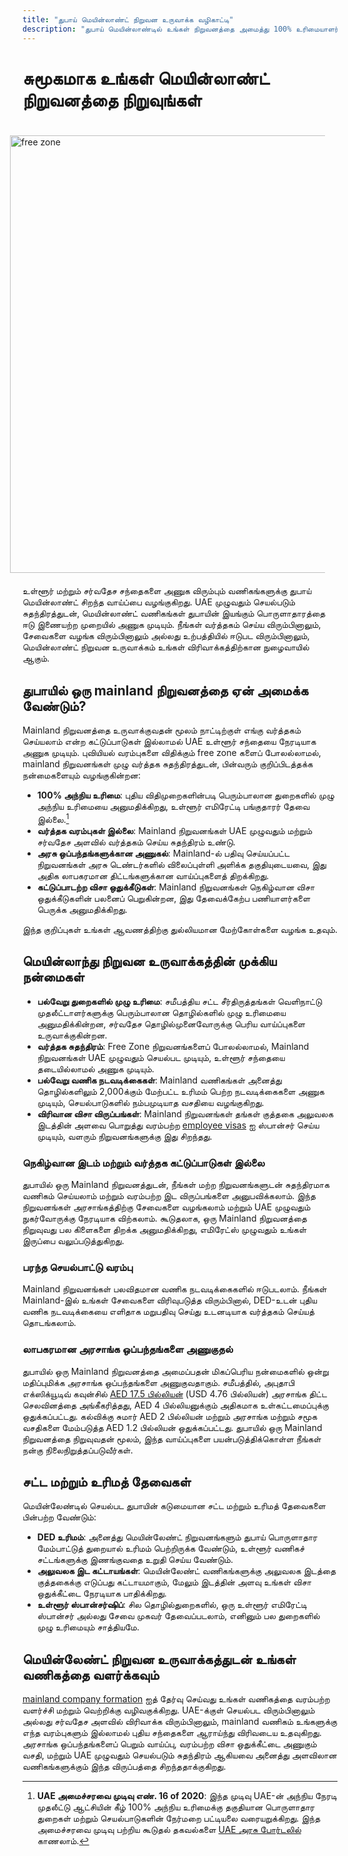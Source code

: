 ```yaml
---
title: "துபாய் மெயின்லாண்ட் நிறுவன உருவாக்க வழிகாட்டி"
description: "துபாய் மெயின்லாண்டில் உங்கள் நிறுவனத்தை அமைத்து 100% உரிமையாளர், UAE முழுவதும் தடையற்ற வர்த்தகம், அரசு ஒப்பந்தங்களுக்கான அணுகல், மற்றும் நெகிழ்வான விசா ஒதுக்கீடுகளை அனுபவியுங்கள்."
---
```


# சுமூகமாக உங்கள் மெயின்லாண்ட் நிறுவனத்தை நிறுவுங்கள்

<img src="/img/iStock-635478390.avif" alt="free zone" width="700" align="right" style="padding: 20px" >

உள்ளூர் மற்றும் சர்வதேச சந்தைகளை அணுக விரும்பும் வணிகங்களுக்கு துபாய் மெயின்லாண்ட் சிறந்த வாய்ப்பை வழங்குகிறது. UAE முழுவதும் செயல்படும் சுதந்திரத்துடன், மெயின்லாண்ட் வணிகங்கள் துபாயின் இயங்கும் பொருளாதாரத்தை ஈடு இணையற்ற முறையில் அணுக முடியும். நீங்கள் வர்த்தகம் செய்ய விரும்பினாலும், சேவைகளை வழங்க விரும்பினாலும் அல்லது உற்பத்தியில் ஈடுபட விரும்பினாலும், மெயின்லாண்ட் நிறுவன உருவாக்கம் உங்கள் விரிவாக்கத்திற்கான நுழைவாயில் ஆகும்.

## துபாயில் ஒரு mainland நிறுவனத்தை ஏன் அமைக்க வேண்டும்?

Mainland நிறுவனத்தை உருவாக்குவதன் மூலம் நாட்டிற்குள் எங்கு வர்த்தகம் செய்யலாம் என்ற கட்டுப்பாடுகள் இல்லாமல் UAE உள்ளூர் சந்தையை நேரடியாக அணுக முடியும். புவியியல் வரம்புகளை விதிக்கும் free zone களைப் போலல்லாமல், mainland நிறுவனங்கள் முழு வர்த்தக சுதந்திரத்துடன், பின்வரும் குறிப்பிடத்தக்க நன்மைகளையும் வழங்குகின்றன:

- **100% அந்நிய உரிமை**: புதிய விதிமுறைகளின்படி பெரும்பாலான துறைகளில் முழு அந்நிய உரிமையை அனுமதிக்கிறது, உள்ளூர் எமிரேட்டி பங்குதாரர் தேவை இல்லை.[^1]
- **வர்த்தக வரம்புகள் இல்லை**: Mainland நிறுவனங்கள் UAE முழுவதும் மற்றும் சர்வதேச அளவில் வர்த்தகம் செய்ய சுதந்திரம் உண்டு.
- **அரசு ஒப்பந்தங்களுக்கான அணுகல்**: Mainland-ல் பதிவு செய்யப்பட்ட நிறுவனங்கள் அரசு டெண்டர்களில் விலைப்புள்ளி அளிக்க தகுதியுடையவை, இது அதிக லாபகரமான திட்டங்களுக்கான வாய்ப்புகளைத் திறக்கிறது.
- **கட்டுப்பாடற்ற விசா ஒதுக்கீடுகள்**: Mainland நிறுவனங்கள் நெகிழ்வான விசா ஒதுக்கீடுகளின் பலனைப் பெறுகின்றன, இது தேவைக்கேற்ப பணியாளர்களை பெருக்க அனுமதிக்கிறது.

[^1]: **UAE அமைச்சரவை முடிவு எண். 16 of 2020**: இந்த முடிவு UAE-ன் அந்நிய நேரடி முதலீட்டு ஆட்சியின் கீழ் 100% அந்நிய உரிமைக்கு தகுதியான பொருளாதார துறைகள் மற்றும் செயல்பாடுகளின் நேர்மறை பட்டியலை வரையறுக்கிறது. இந்த அமைச்சரவை முடிவு பற்றிய கூடுதல் தகவல்களை [UAE அரசு போர்டலில்](https://u.ae/en/information-and-services/business/doing-business-on-the-mainland/full-foreign-ownership-of-commercial-companies) காணலாம்.

இந்த குறிப்புகள் உங்கள் ஆவணத்திற்கு துல்லியமான மேற்கோள்களை வழங்க உதவும்.

## மெயின்லாந்து நிறுவன உருவாக்கத்தின் முக்கிய நன்மைகள்

- **பல்வேறு துறைகளில் முழு உரிமை**: சமீபத்திய சட்ட சீர்திருத்தங்கள் வெளிநாட்டு முதலீட்டாளர்களுக்கு பெரும்பாலான தொழில்களில் முழு உரிமையை அனுமதிக்கின்றன, சர்வதேச தொழில்முனைவோருக்கு பெரிய வாய்ப்புகளை உருவாக்குகின்றன.
- **வர்த்தக சுதந்திரம்**: Free Zone நிறுவனங்களைப் போலல்லாமல், Mainland நிறுவனங்கள் UAE முழுவதும் செயல்பட முடியும், உள்ளூர் சந்தையை தடையில்லாமல் அணுக முடியும்.
- **பல்வேறு வணிக நடவடிக்கைகள்**: Mainland வணிகங்கள் அனைத்து தொழில்களிலும் 2,000க்கும் மேற்பட்ட உரிமம் பெற்ற நடவடிக்கைகளை அணுக முடியும், செயல்பாடுகளில் நம்பமுடியாத வசதியை வழங்குகிறது.
- **விரிவான விசா விருப்பங்கள்**: Mainland நிறுவனங்கள் தங்கள் குத்தகை அலுவலக இடத்தின் அளவை பொறுத்து வரம்பற்ற [employee visas](./employment-visas) ஐ ஸ்பான்சர் செய்ய முடியும், வளரும் நிறுவனங்களுக்கு இது சிறந்தது.

### நெகிழ்வான இடம் மற்றும் வர்த்தக கட்டுப்பாடுகள் இல்லை

துபாயில் ஒரு Mainland நிறுவனத்துடன், நீங்கள் மற்ற நிறுவனங்களுடன் சுதந்திரமாக வணிகம் செய்யலாம் மற்றும் வரம்பற்ற இட விருப்பங்களை அனுபவிக்கலாம். இந்த நிறுவனங்கள் அரசாங்கத்திற்கு சேவைகளை வழங்கலாம் மற்றும் UAE முழுவதும் நுகர்வோருக்கு நேரடியாக விற்கலாம். கூடுதலாக, ஒரு Mainland நிறுவனத்தை நிறுவுவது பல கிளைகளை திறக்க அனுமதிக்கிறது, எமிரேட்ஸ் முழுவதும் உங்கள் இருப்பை வலுப்படுத்துகிறது.

### பரந்த செயல்பாட்டு வரம்பு

Mainland நிறுவனங்கள் பலவிதமான வணிக நடவடிக்கைகளில் ஈடுபடலாம். நீங்கள் Mainland-இல் உங்கள் சேவைகளை விரிவுபடுத்த விரும்பினால், DED-உடன் புதிய வணிக நடவடிக்கையை எளிதாக மறுபதிவு செய்து உடனடியாக வர்த்தகம் செய்யத் தொடங்கலாம்.

### லாபகரமான அரசாங்க ஒப்பந்தங்களை அணுகுதல்

துபாயில் ஒரு Mainland நிறுவனத்தை அமைப்பதன் மிகப்பெரிய நன்மைகளில் ஒன்று மதிப்புமிக்க அரசாங்க ஒப்பந்தங்களை அணுகுவதாகும். சமீபத்தில், அபுதாபி எக்ஸிக்யூடிவ் கவுன்சில் [AED 17.5 பில்லியன்](https://gulfnews.com/going-out/society/executive-council-approves-projects-worth-dh175b-1.1643027) (USD 4.76 பில்லியன்) அரசாங்க திட்ட செலவினத்தை அங்கீகரித்தது, AED 4 பில்லியனுக்கும் அதிகமாக உள்கட்டமைப்புக்கு ஒதுக்கப்பட்டது. கல்விக்கு சுமார் AED 2 பில்லியன் மற்றும் அரசாங்க மற்றும் சமூக வசதிகளை மேம்படுத்த AED 1.2 பில்லியன் ஒதுக்கப்பட்டது. துபாயில் ஒரு Mainland நிறுவனத்தை நிறுவுவதன் மூலம், இந்த வாய்ப்புகளை பயன்படுத்திக்கொள்ள நீங்கள் நன்கு நிலைநிறுத்தப்படுவீர்கள்.

## சட்ட மற்றும் உரிமத் தேவைகள்

மெயின்லேண்டில் செயல்பட துபாயின் கடுமையான சட்ட மற்றும் உரிமத் தேவைகளை பின்பற்ற வேண்டும்:

- **DED உரிமம்**: அனைத்து மெயின்லேண்ட் நிறுவனங்களும் துபாய் பொருளாதார மேம்பாட்டுத் துறையால் உரிமம் பெற்றிருக்க வேண்டும், உள்ளூர் வணிகச் சட்டங்களுக்கு இணங்குவதை உறுதி செய்ய வேண்டும்.
- **அலுவலக இட கட்டாயங்கள்**: மெயின்லேண்ட் வணிகங்களுக்கு அலுவலக இடத்தை குத்தகைக்கு எடுப்பது கட்டாயமாகும், மேலும் இடத்தின் அளவு உங்கள் விசா ஒதுக்கீட்டை நேரடியாக பாதிக்கிறது.
- **உள்ளூர் ஸ்பான்சர்ஷிப்**: சில தொழில்துறைகளில், ஒரு உள்ளூர் எமிரேட்டி ஸ்பான்சர் அல்லது சேவை முகவர் தேவைப்படலாம், எனினும் பல துறைகளில் முழு உரிமையும் சாத்தியமே.

## மெயின்லேண்ட் நிறுவன உருவாக்கத்துடன் உங்கள் வணிகத்தை வளர்க்கவும்

[mainland company formation](./insights/incorporation-steps#uae-mainland-setup) ஐத் தேர்வு செய்வது உங்கள் வணிகத்தை வரம்பற்ற வளர்ச்சி மற்றும் வெற்றிக்கு வழிவகுக்கிறது. UAE-க்குள் செயல்பட விரும்பினாலும் அல்லது சர்வதேச அளவில் விரிவாக்க விரும்பினாலும், mainland வணிகம் உங்களுக்கு எந்த வரம்புகளும் இல்லாமல் புதிய சந்தைகளை ஆராய்ந்து விரிவடைய உதவுகிறது. அரசாங்க ஒப்பந்தங்களைப் பெறும் வாய்ப்பு, வரம்பற்ற விசா ஒதுக்கீட்டை அணுகும் வசதி, மற்றும் UAE முழுவதும் செயல்படும் சுதந்திரம் ஆகியவை அனைத்து அளவிலான வணிகங்களுக்கும் இந்த விருப்பத்தை சிறந்ததாக்குகிறது.